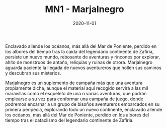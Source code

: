 ﻿---
title: MN1 - Marjalnegro
summary: Perdido en los albores del tiempo existe un nuevo mundo, rebosante de misterios y rincones por explorar, Marjalnegro espera paciente para dar a los aventureros nuevas aventuras y retos.
authors:
- Robert Conley
date: 2020-11-01
type: post
categories:
- Clásicos de la Marca
- Línea MN
tags:
- Gazetteer
minlevels: "1"
maxlevels: "36"
prices: 6,00€
session: "indeterminado"
mincharacters: "4"
maxcharacters: "6"
eval: oficial
cover: "mn1-marjalnegro.jpg"
download: "mn1-marjalnegro.rar"
moreinfo: "https://tesorosdelamarca.com/producto/marjalnegro/"
license: "OGL"
draft: false

---

Enclavado allende los océanos, más allá del Mar de Poniente, perdido en los albores del tiempo tras la caída del legendario continente de Zafiria, persiste un nuevo mundo, rebosante de aventuras y rincones por explorar, ahíto de monstruos de antaño, reliquias y ruinas de otrora. Marjalnegro aguarda paciente la llegada de nuevos aventureros que hollen sus caminos y descubran sus misterios.

Marjalnegro es un suplemento de campaña más que una aventura propiamente dicha, aunque el material aquí recogido servirá a las mil maravillas como el esqueleto de una o varias aventuras, que podrán emplearse a su vez para conformar una campaña de juego, donde podremos encarnar a un grupo de bisoños aventureros embarcados en su primera peripecia, explorando todo un nuevo continente, enclavado allende los océanos, más allá del Mar de Poniente, perdido en los albores del tiempo tras el cataclismo del legendario continente de Zafiria.
